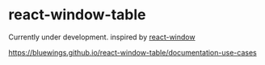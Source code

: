 # react-window-table

Currently under development. inspired by [react-window](https://github.com/bvaughn/react-window)

https://bluewings.github.io/react-window-table/documentation-use-cases
